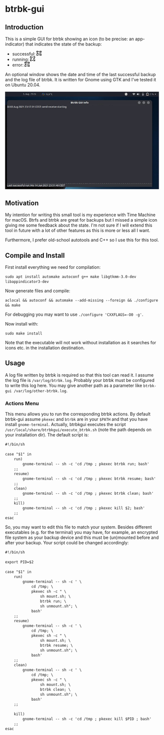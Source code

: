 # btrbk-gui

## Introduction

This is a simple GUI for btrbk showing an icon (to be precise: an app-indicator) that indicates the state of the backup:

* successful:  ![successful](/doc/backup-ok.jpg)
* running:     ![successful](/doc/backup-running.jpg)
* error:       ![successful](/doc/backup-err.jpg)

An optional window shows the date and time of the last successful 
backup and the log file of btrbk. It is written for Gnome using GTK and I've tested it on Ubuntu 20.04.

![Screenshot](/doc/screenshot.jpg)

## Motivation

My intention for writing this small tool is my experience with Time Machine for macOS. Btrfs and btrbk are great for backups but I missed a simple icon giving me some feedback about the state. I'm not sure if I will extend this tool in future with a lot of other features as this is more or less all I want. 

Furthermore, I prefer old-school autotools and C++ so I use this for this tool.

## Compile and Install

First install everything we need for compilation:

```
sudo apt install automake autoconf g++ make libgtkmm-3.0-dev libappindicator3-dev
```

Now generate files and compile:

```
aclocal && autoconf && automake --add-missing --foreign && ./configure && make
```

For debugging you may want to use `./configure 'CXXFLAGS=-O0 -g'`.

Now install with:

```
sudo make install
```

Note that the executable will not work without installation as it searches for icons etc. in the installation destination.

## Usage

A log file written by btrbk is required so that this tool can read it. I assume the log file is `/var/log/btrbk.log`. Probably your btrbk must be configured to write this log here. You may give another path as a parameter like `btrbk-gui /var/log/other-btrbk.log`.

### Actions Menu

This menu allows you to run the corresponding btrbk actions. By default btrbk-gui assume `pkexec` and `btrbk` are in your `$PATH` and that you have install `gnome-terminal`. Actually, btrbkgui executes the script `/usr/local/share/btrbkgui/execute_btrbk.sh` (note the path depends on your installation dir). The default script is:

```
#!/bin/sh

case "$1" in
    run)
        gnome-terminal -- sh -c 'cd /tmp ; pkexec btrbk run; bash'       
    ;;
    resume)
        gnome-terminal -- sh -c 'cd /tmp ; pkexec btrbk resume; bash'
    ;;
    clean)
        gnome-terminal -- sh -c 'cd /tmp ; pkexec btrbk clean; bash'
    ;;
    kill)
        gnome-terminal -- sh -c 'cd /tmp ; pkexec kill $2; bash'
    ;;
esac
```

So, you may want to edit this file to match your system. Besides different executables (e.g. for the terminal) you may have, for example, an encrypted file system as your backup device and this must be (un)mounted before and after your backup. Your script could be changed accordingly:

```
#!/bin/sh

export PID=$2

case "$1" in
    run)
        gnome-terminal -- sh -c ' \
            cd /tmp; \
            pkexec sh -c " \
            	sh mount.sh; \
                btrbk run; \
                sh unmount.sh"; \
            bash'      
    ;;
    resume)
        gnome-terminal -- sh -c ' \
            cd /tmp; \
            pkexec sh -c " \
            	sh mount.sh; \
                btrbk resume; \
                sh unmount.sh"; \
            bash'
    ;;
    clean)
        gnome-terminal -- sh -c ' \
            cd /tmp; \
            pkexec sh -c " \
                sh mount.sh; \
                btrbk clean; \
                sh unmount.sh"; \
            bash'
    ;;

    kill)
        gnome-terminal -- sh -c 'cd /tmp ; pkexec kill $PID ; bash'
    ;;
esac

```
